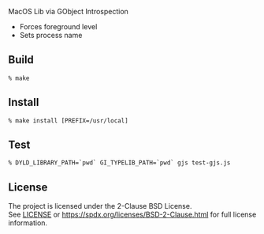 MacOS Lib via GObject Introspection

* Forces foreground level
* Sets process name

## Build

```
% make
```

## Install

```
% make install [PREFIX=/usr/local]
```

## Test

```
% DYLD_LIBRARY_PATH=`pwd` GI_TYPELIB_PATH=`pwd` gjs test-gjs.js
```

## License

The project is licensed under the 2-Clause BSD License.<br>
See [LICENSE](LICENSE) or
https://spdx.org/licenses/BSD-2-Clause.html
for full license information.
